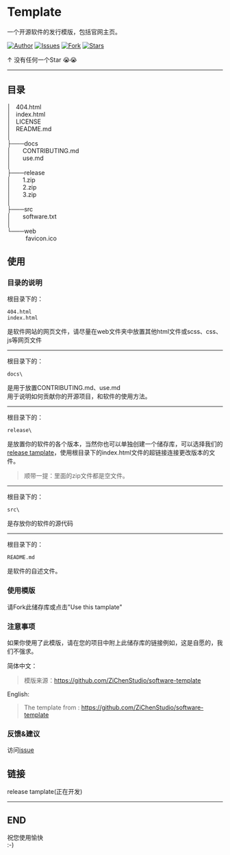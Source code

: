 # Template
一个开源软件的发行模版，包括官网主页。

[![Author](https://img.shields.io/badge/Author-ZiChenStudio-66ccff.svg?style=flat-square)](https://github.com/ZiChenStudio)
[![Issues](https://img.shields.io/github/issues/ZiChenStudio/software-template?style=flat-square)](https://github.com/ZiChenStudio/software-template/issues)
[![Fork](https://img.shields.io/github/forks/ZiChenStudio/software-template?style=flat-square)](https://github.com/ZiChenStudio/software-template)
[![Stars](https://img.shields.io/github/stars/ZiChenStudio/software-template?style=flat-square)](https://github.com/ZiChenStudio/software-template)

$\uparrow$ 没有任何一个Star &#x1F62D;&#x1F62D;

---

## 目录
│&nbsp;&nbsp;&nbsp;404.html<br>
│&nbsp;&nbsp;&nbsp;index.html<br>
│&nbsp;&nbsp;&nbsp;LICENSE<br>
│&nbsp;&nbsp;&nbsp;README.md<br>
│<br>
├───docs<br>
│&nbsp;&nbsp;&nbsp;&nbsp;&nbsp;&nbsp;&nbsp;CONTRIBUTING.md<br>
│&nbsp;&nbsp;&nbsp;&nbsp;&nbsp;&nbsp;&nbsp;use.md<br>
│<br>
├───release<br>
│&nbsp;&nbsp;&nbsp;&nbsp;&nbsp;&nbsp;&nbsp;1.zip<br>
│&nbsp;&nbsp;&nbsp;&nbsp;&nbsp;&nbsp;&nbsp;2.zip<br>
│&nbsp;&nbsp;&nbsp;&nbsp;&nbsp;&nbsp;&nbsp;3.zip<br>
│<br>
├───src<br>
│&nbsp;&nbsp;&nbsp;&nbsp;&nbsp;&nbsp;&nbsp;software.txt<br>
│<br>
└───web<br>
&nbsp;&nbsp;&nbsp;&nbsp;&nbsp;&nbsp;&nbsp;&nbsp;&nbsp;&nbsp;&nbsp;favicon.ico
## 使用
### 目录的说明
根目录下的：

    404.html
    index.html

是软件网站的网页文件，请尽量在web文件夹中放置其他html文件或scss、css、js等网页文件

---

根目录下的：

    docs\

是用于放置CONTRIBUTING.md、use.md<br>
用于说明如何贡献你的开源项目，和软件的使用方法。

---

根目录下的：

    release\

是放置你的软件的各个版本，当然你也可以单独创建一个储存库，可以选择我们的[release tamplate](#链接)，使用根目录下的index.html文件的超链接连接更改版本的文件。

> 顺带一提：里面的zip文件都是空文件。

---

根目录下的：

    src\

是存放你的软件的源代码

---

根目录下的：

    README.md

是软件的自述文件。
### 使用模版
请Fork此储存库或点击"Use this tamplate"
### 注意事项
如果你使用了此模版，请在您的项目中附上此储存库的链接例如，这是自愿的，我们不强求。

简体中文：
> 模版来源：https://github.com/ZiChenStudio/software-template

English:
> The template from : https://github.com/ZiChenStudio/software-template

### 反馈&建议
访问[issue](https://github.com/ZiChenStudio/software-template/issues)
## 链接
release tamplate(正在开发)

---

## END
祝您使用愉快<br>:-)
